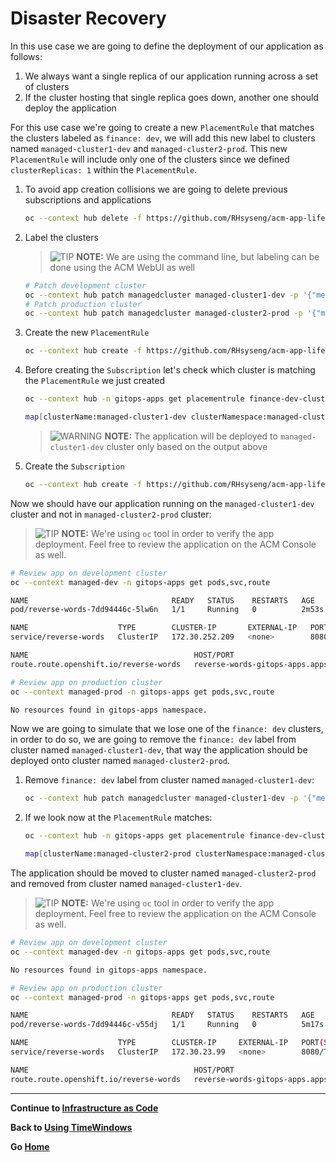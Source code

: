 # Disaster Recovery 

In this use case we are going to define the deployment of our application as follows:

1. We always want a single replica of our application running across a set of clusters
2. If the cluster hosting that single replica goes down, another one should deploy the application

For this use case we're going to create a new `PlacementRule` that matches the clusters labeled as `finance: dev`, we will add this new label to clusters named `managed-cluster1-dev` and `managed-cluster2-prod`. This new `PlacementRule` will include only one of the clusters
since we defined `clusterReplicas: 1` within the `PlacementRule`.

1. To avoid app creation collisions we are going to delete previous subscriptions and applications

    ~~~sh
    oc --context hub delete -f https://github.com/RHsyseng/acm-app-lifecycle-policies-lab/raw/master/acm-manifests/reversewords-kustomize/08_subscription-timewindow.yaml
    ~~~
2. Label the clusters

    > ![TIP](assets/tip-icon.png) **NOTE:** We are using the command line, but labeling can be done using the ACM WebUI as well
    ~~~sh
    # Patch development cluster
    oc --context hub patch managedcluster managed-cluster1-dev -p '{"metadata":{"labels":{"finance":"dev"}}}' --type=merge
    # Patch production cluster
    oc --context hub patch managedcluster managed-cluster2-prod -p '{"metadata":{"labels":{"finance":"dev"}}}' --type=merge
    ~~~
3. Create the new `PlacementRule`

    ~~~sh
    oc --context hub create -f https://github.com/RHsyseng/acm-app-lifecycle-policies-lab/raw/master/acm-manifests/reversewords-kustomize/09_placement_rule-finance.yaml
    ~~~
4. Before creating the `Subscription` let's check which cluster is matching the `PlacementRule` we just created

    ~~~sh
    oc --context hub -n gitops-apps get placementrule finance-dev-clusters -o jsonpath='{.status.decisions[]}'
    ~~~

    ~~~sh
    map[clusterName:managed-cluster1-dev clusterNamespace:managed-cluster1-dev]
    ~~~
    > ![WARNING](assets/warning-icon.png) **NOTE:** The application will be deployed to `managed-cluster1-dev` cluster only based on the output above
5. Create the `Subscription`

    ~~~sh
    oc --context hub create -f https://github.com/RHsyseng/acm-app-lifecycle-policies-lab/raw/master/acm-manifests/reversewords-kustomize/10_subscription-finance.yaml
    ~~~

Now we should have our application running on the `managed-cluster1-dev` cluster and not in `managed-cluster2-prod` cluster:

> ![TIP](assets/tip-icon.png) **NOTE:** We're using `oc` tool in order to verify the app deployment. Feel free to review the application on the ACM Console as well.

~~~sh
# Review app on development cluster
oc --context managed-dev -n gitops-apps get pods,svc,route
~~~

~~~sh
NAME                                READY   STATUS    RESTARTS   AGE
pod/reverse-words-7dd94446c-5lw6n   1/1     Running   0          2m53s

NAME                    TYPE        CLUSTER-IP       EXTERNAL-IP   PORT(S)    AGE
service/reverse-words   ClusterIP   172.30.252.209   <none>        8080/TCP   2m53s

NAME                                     HOST/PORT                                                         PATH   SERVICES        PORT   TERMINATION   WILDCARD
route.route.openshift.io/reverse-words   reverse-words-gitops-apps.apps.cluster-6e02.red.osp.opentlc.com          reverse-words   8080                 None
~~~

~~~sh
# Review app on production cluster
oc --context managed-prod -n gitops-apps get pods,svc,route
~~~

~~~sh
No resources found in gitops-apps namespace.
~~~

Now we are going to simulate that we lose one of the `finance: dev` clusters, in order to do so, we are going to remove the `finance: dev` label from cluster named `managed-cluster1-dev`, that way the application should be deployed onto cluster named `managed-cluster2-prod`.

1. Remove `finance: dev` label from cluster named `managed-cluster1-dev`:

    ~~~sh
    oc --context hub patch managedcluster managed-cluster1-dev -p '{"metadata":{"labels":{"finance":null}}}' --type=merge
    ~~~
2. If we look now at the `PlacementRule` matches:

    ~~~sh
    oc --context hub -n gitops-apps get placementrule finance-dev-clusters -o jsonpath='{.status.decisions[]}'
    ~~~

    ~~~sh
    map[clusterName:managed-cluster2-prod clusterNamespace:managed-cluster2-prod]
    ~~~

The application should be moved to cluster named `managed-cluster2-prod` and removed from cluster named `managed-cluster1-dev`.

> ![TIP](assets/tip-icon.png) **NOTE:** We're using `oc` tool in order to verify the app deployment. Feel free to review the application on the ACM Console as well.

~~~sh
# Review app on development cluster
oc --context managed-dev -n gitops-apps get pods,svc,route
~~~

~~~sh
No resources found in gitops-apps namespace.
~~~

~~~sh
# Review app on production cluster
oc --context managed-prod -n gitops-apps get pods,svc,route
~~~

~~~sh
NAME                                READY   STATUS    RESTARTS   AGE
pod/reverse-words-7dd94446c-v55dj   1/1     Running   0          5m17s

NAME                    TYPE        CLUSTER-IP     EXTERNAL-IP   PORT(S)    AGE
service/reverse-words   ClusterIP   172.30.23.99   <none>        8080/TCP   5m17s

NAME                                     HOST/PORT                                                         PATH   SERVICES        PORT   TERMINATION   WILDCARD
route.route.openshift.io/reverse-words   reverse-words-gitops-apps.apps.cluster-8aca.red.osp.opentlc.com          reverse-words   8080                 None
~~~

---

**Continue to [Infrastructure as Code](./06_infrastructure_as_code.md)**

**Back to [Using TimeWindows](./04_using_timewindows.md)**

**Go [Home](./README.md)**